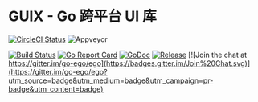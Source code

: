 # GUIX - Go 跨平台 UI 库

[![CircleCI Status](https://circleci.com/gh/vcaesar/guix.svg?style=shield)](https://circleci.com/gh/vcaesar/guix)
![Appveyor](https://ci.appveyor.com/api/projects/status/github/vcaesar/guix?branch=master&svg=true)
<!-- [![codecov](https://codecov.io/gh/vcaesar/guix/branch/master/graph/badge.svg)](https://codecov.io/gh/vcaesar/guix) -->
[![Build Status](https://travis-ci.org/vcaesar/guix.svg)](https://travis-ci.org/vcaesar/guix)
[![Go Report Card](https://goreportcard.com/badge/github.com/vcaesar/guix)](https://goreportcard.com/report/github.com/vcaesar/guix)
[![GoDoc](https://godoc.org/github.com/vcaesar/guix?status.svg)](https://godoc.org/github.com/vcaesar/guix)
[![Release](https://github-release-version.herokuapp.com/github/vcaesar/guix/release.svg?style=flat)](https://github.com/vcaesar/guix/releases/latest)
[![Join the chat at https://gitter.im/go-ego/ego](https://badges.gitter.im/Join%20Chat.svg)](https://gitter.im/go-ego/ego?utm_source=badge&utm_medium=badge&utm_campaign=pr-badge&utm_content=badge)

